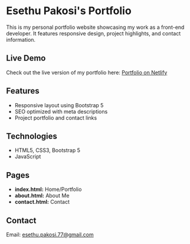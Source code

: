# Esethu Pakosi's Portfolio

This is my personal portfolio website showcasing my work as a front-end developer. It features responsive design, project highlights, and contact information.

## Live Demo
Check out the live version of my portfolio here: [Portfolio on Netlify](https://shecodes-responsive-final.netlify.app)



## Features
- Responsive layout using Bootstrap 5
- SEO optimized with meta descriptions
- Project portfolio and contact links

## Technologies
- HTML5, CSS3, Bootstrap 5
- JavaScript

## Pages
- **index.html:** Home/Portfolio
- **about.html:** About Me
- **contact.html:** Contact

## Contact
Email: [esethu.pakosi.77@gmail.com](mailto:esethu.pakosi.77@gmail.com)
